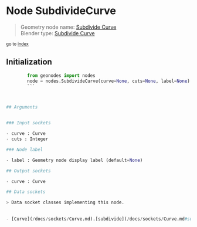
# Node SubdivideCurve

> Geometry node name: [Subdivide Curve](https://docs.blender.org/manual/en/latest/modeling/geometry_nodes/curve/subdivide_curve.html)<br>
  Blender type: [Subdivide Curve](https://docs.blender.org/api/current/bpy.types.GeometryNodeSubdivideCurve.html)
  
<sub>go to [index](/docs/index.md)</sub>

## Initialization

```python
        from geonodes import nodes
        node = nodes.SubdivideCurve(curve=None, cuts=None, label=None)
        ```



## Arguments


### Input sockets

- curve : Curve
- cuts : Integer

### Node label

- label : Geometry node display label (default=None)

## Output sockets

- curve : Curve

## Data sockets

> Data socket classes implementing this node.
  
  
- [Curve](/docs/sockets/Curve.md).[subdivide](/docs/sockets/Curve.md#subdivide) : Method
  
